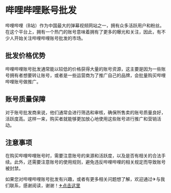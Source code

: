 # 哔哩哔哩账号批发

哔哩哔哩（B站）作为中国最大的弹幕视频网站之一，拥有众多活跃用户和粉丝。在这个平台上，拥有一个热门的账号意味着拥有了更多的曝光和关注，因此，有不少人开始关注哔哩哔哩账号批发的市场。

## 批发价格优势

哔哩哔哩账号批发通常能以较低的价格获得大量的账号资源，这主要是因为一些账号拥有者想要转让账号，或者是一些运营商为了推广自己的品牌，会批量购买哔哩哔哩账号做推广。

## 账号质量保障

对于账号批发商来说，他们通常会进行筛选和审核，确保所售卖的账号质量良好，活跃度高。这样一来，购买者就能够更加放心地使用这些账号进行推广和营销活动。

## 注意事项

在购买哔哩哔哩账号时，需要注意账号的来源和活跃度，以及是否有相关的合法手续。此外，还需要注意账号的使用规则，避免违反哔哩哔哩的相关规定而导致账号被封禁。

如果您对哔哩哔哩账号批发有兴趣，或者有更多相关问题想了解，欢迎通过✈与我们联系，感谢阅读，谢谢！[✈点击这里](https://t.me/lm999bot)